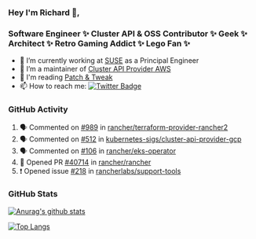 ### Hey I'm Richard 👋, 

<h3 align="left">Software Engineer ✨ Cluster API & OSS Contributor ✨ Geek ✨ Architect ✨ Retro Gaming Addict ✨ Lego Fan ✨</h3>

- 🔭 I’m currently working at [SUSE](https://www.suse.com/) as a Principal Engineer
- 👯 I’m a maintainer of [Cluster API Provider AWS](https://github.com/kubernetes-sigs/cluster-api-provider-aws)
- 💬 I'm reading [Patch & Tweak](https://bjooks.com/products/patch-tweak-exploring-modular-synthesis)
- 📫 How to reach me: [![Twitter Badge](https://img.shields.io/badge/-@fruit_case-00acee?style=flat&logo=Twitter&logoColor=white)](https://twitter.com/intent/follow?screen_name=fruit_case "Follow on Twitter")

### GitHub Activity 

<!--START_SECTION:activity-->
1. 🗣 Commented on [#989](https://github.com/rancher/terraform-provider-rancher2/issues/989) in [rancher/terraform-provider-rancher2](https://github.com/rancher/terraform-provider-rancher2)
2. 🗣 Commented on [#512](https://github.com/kubernetes-sigs/cluster-api-provider-gcp/issues/512) in [kubernetes-sigs/cluster-api-provider-gcp](https://github.com/kubernetes-sigs/cluster-api-provider-gcp)
3. 🗣 Commented on [#106](https://github.com/rancher/eks-operator/issues/106) in [rancher/eks-operator](https://github.com/rancher/eks-operator)
4. 💪 Opened PR [#40714](https://github.com/rancher/rancher/pull/40714) in [rancher/rancher](https://github.com/rancher/rancher)
5. ❗️ Opened issue [#218](https://github.com/rancherlabs/support-tools/issues/218) in [rancherlabs/support-tools](https://github.com/rancherlabs/support-tools)
<!--END_SECTION:activity-->

### GitHub Stats

[![Anurag's github stats](https://github-readme-stats.vercel.app/api?username=richardcase&count_private=true&show_icons=true)](https://github.com/anuraghazra/github-readme-stats)

[![Top Langs](https://github-readme-stats.vercel.app/api/top-langs/?username=richardcase&hide=html&layout=compact)](https://github.com/anuraghazra/github-readme-stats)
